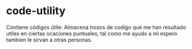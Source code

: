 # code-utility
Contiene códigos útile:
Almacena trozos de codigo que me han resultado utiles en ciertas ocaciones puntuales, tal como me ayudo a mi espero tambien le sirvan a otras personas.
